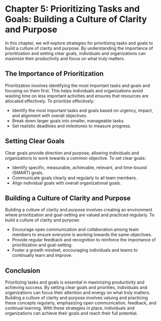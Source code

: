 Chapter 5: Prioritizing Tasks and Goals: Building a Culture of Clarity and Purpose
==================================================================================

In this chapter, we will explore strategies for prioritizing tasks and goals to build a culture of clarity and purpose. By understanding the importance of prioritization and setting clear goals, individuals and organizations can maximize their productivity and focus on what truly matters.

The Importance of Prioritization
--------------------------------

Prioritization involves identifying the most important tasks and goals and focusing on them first. This helps individuals and organizations avoid wasting time on less important activities and ensures that resources are allocated effectively. To prioritize effectively:

* Identify the most important tasks and goals based on urgency, impact, and alignment with overall objectives.
* Break down larger goals into smaller, manageable tasks.
* Set realistic deadlines and milestones to measure progress.

Setting Clear Goals
-------------------

Clear goals provide direction and purpose, allowing individuals and organizations to work towards a common objective. To set clear goals:

* Identify specific, measurable, achievable, relevant, and time-bound (SMART) goals.
* Communicate goals clearly and regularly to all team members.
* Align individual goals with overall organizational goals.

Building a Culture of Clarity and Purpose
-----------------------------------------

Building a culture of clarity and purpose involves creating an environment where prioritization and goal-setting are valued and practiced regularly. To build a culture of clarity and purpose:

* Encourage open communication and collaboration among team members to ensure everyone is working towards the same objectives.
* Provide regular feedback and recognition to reinforce the importance of prioritization and goal-setting.
* Foster a growth mindset, encouraging individuals and teams to continually learn and improve.

Conclusion
----------

Prioritizing tasks and goals is essential in maximizing productivity and achieving success. By setting clear goals and priorities, individuals and organizations can focus their attention and energy on what truly matters. Building a culture of clarity and purpose involves valuing and practicing these concepts regularly, emphasizing open communication, feedback, and continual learning. With these strategies in place, individuals and organizations can achieve their goals and reach their full potential.
